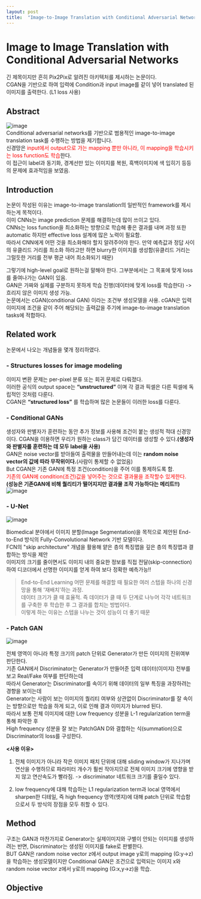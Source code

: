 ```yaml
---
layout: post
title:  "Image-to-Image Translation with Conditional Adversarial Networks 논문 공부"
---
```


# Image to Image Translation with Conditional Adversarial Networks  

긴 제목이지만 흔히 Pix2Pix로 알려진 아키텍처를 제시하는 논문이다.  
CGAN을 기반으로 하여 입력에 Condition과 input image를 같이 넣어 translated 된 이미지를 출력한다. (L1 loss 사용)  

## Abstract  

![image](https://user-images.githubusercontent.com/93988405/211950992-783071ba-e83e-4a71-8d7a-2756de1303a0.png)  
Conditional adversarial networks를 기반으로 범용적인 image-to-image translation task를 수행하는 방법을 제기합니다.  
신경망은 <span style="color:red">input에서 output으로 가는 mapping 뿐만 아니라, 이 mapping을 학습시키는 loss function도 학습</span>한다.  
이 접근이 label과 동기화, 경계선만 있는 이미지를 복원, 흑백이미지에 색 입히기 등등의 문제에 효과적임을 보였음.

## Introduction  

논문이 작성된 이유는 image-to-image translation의 일반적인 framework를 제시하는게 목적이다.  
이미 CNNs는 image prediction 문제를 해결하는데 많이 쓰이고 있다.  
CNNs는 loss function을 최소화하는 방향으로 학습해 좋은 결과를 내며 과정 또한 automatic 하지만 effective loss 설계에 많은 노력이 필요함.  
따라서  CNN에게 어떤 것을 최소화해야 할지 알려주어야 한다. 만약 예측값과 정답 사이의 유클리드 거리를 최소화 하라고만 하면 blurry한 이미지를 생성함(유클리드 거리는 그럴듯한 거리를 전부 평균 내어 최소화되기 때문)

그렇기에 high-level goal로 원하는걸 말해야 한다. 그부분에서는 그 목표에 맞게 loss를 줄여나가는 GAN이 있음.  
GAN은 가짜와 실제를 구분하지 못하게 학습 진행(데이터에 맞게 loss를 학습한다) -> 흐리지 않은 이미지 생성 가능.  
논문에서는 cGAN(conditional GAN) 이라는 조건부 생성모델을 사용. cGAN은 입력이미지에 조건을 같이 주어 해당되는 출력값을 주기에 image-to-image translation tasks에 적합하다.  

## Related work  

논문에서 나오는 개념들을 몇개 정리하였다.  

### - Structures losses for image modeling 

이미지 변환 문제는 per-pixel 분류 또는 회귀 문제로 다뤄졌다.  
이러한 공식의 output space는 **“unstructured”** 이며 각 결과 픽셀은 다른 픽셀에 독립적인 것처럼 다룬다.  
CGAN은 **“structured loss”** 를 학습하며 많은 논문들이 이러한 loss를 다룬다.  

### - Conditional GANs  

생성자와 판별자가 훈련하는 동안 추가 정보를 사용해 조건이 붙는 생성적 적대 신경망이다.
CGAN을 이용하면 우리가 원하는 class가 담긴 데이터를 생성할 수 있다.**(생성자와 판별자를 훈련하는 데 모두 label을 사용)**  
GAN은 noise vector를 받아들여 출력물을 만들어내는데 이는 **random noise vector의 값에 따라 무작위이다.**(사람이 통제할 수 없었음)  
But CGAN은 기존 GAN에 특정 조건(condition)을 주어 이를 통제하도록 함.  
<span style="color:red">기존의 GAN에 condition(조건)값을 넣어주는 것으로 결과물을 조작할수 있게한다.</span>  
**(성능은 기존GAN에 비해 퀄리티가 떨어지지만 결과물 조작 가능하다는 메리트!!)**  
![image](https://user-images.githubusercontent.com/93988405/211953483-7e1abf31-538f-47ed-b827-b90a1b884eed.png)

### - U-Net  

![image](https://user-images.githubusercontent.com/93988405/211953827-77a22367-71af-46a4-bfa1-050978554fea.png)  

Biomedical 분야에서 이미지 분할(Image Segmentation)을 목적으로 제안된 End-to-End 방식의 Fully-Convolutional Network 기반 모델이다.  
FCN의 "skip architecture" 개념을 활용해 얕은 층의 특징맵을 깊은 층의 특징맵과 결합하는 방식을 제안  
이미지의 크기를 줄이면서도 이미지 내의 중요한 정보를 직접 전달(skip-connection)하여 디코더에서 선명한 이미지를 얻게 하여 보다 정확한 예측가능!!  

> End-to-End Learning
>   어떤 문제를 해결할 때 필요한 여러 스텝을 하나의 신경망을 통해 '재배치'하는 과정.  
>   데이터 크기가 클 때 효율적. 즉 데이터가 클 때 두 단계로 나누어 각각 네트워크를 구축한 후 학습한 후 그 결과를 합치는 방법이다.  
>   이렇게 하는 이유는 스텝을 나누는 것이 성능이 더 좋기 때문  

### - Patch GAN  

![image](https://user-images.githubusercontent.com/93988405/211954279-c4817da3-ccc0-447d-a3f1-a046ecf0d1a8.png)  

전체 영역이 아니라 특정 크기의 patch 단위로 Generator가 만든 이미지의 진위여부 판단한다.  
기존 GAN에서 Discriminator는 Generator가 만들어준 입력 데이터(이미지) 전부를 보고 Real/Fake 여부를 판단하는데  
따라서 Generator는 Discriminator를 속이기 위해 데이터의 일부 특징을 과장하려는 경향을 보이는데  
Generator는 사람이 보는 이미지의 퀄리티 여부와 상관없이 Discriminator를 잘 속이는 방향으로만 학습을 하게 되고, 이로 인해 결과 이미지가 blurred 된다.  
따라서 보통 전체 이미지에 대한 Low frequency 성분을 L-1 regularization term을 통해 파악한 후  
High frequency 성분을 잘 보는 PatchGAN D와 결합하는 식(summation)으로 Discriminator의 loss를 구성한다.  

**<사용 이유>**  

1. 전체 이미지가 아니라 작은 이미지 패치 단위에 대해 sliding window가 지나가며 연산을 수행하므로 파라미터 개수가 훨씬 작아지므로 전체 이미지 크기에 영향을 받지 않고 연산속도가 빨라짐. -> discriminator 네트워크 크기를 줄일수 있다.  

2. low frequency에 대해 학습하는 L1 regularization term과 local 영역에서 sharpen한 디테일, 즉 high frequency 영역(엣지)에 대해 patch 단위로 학습함으로서 두 방식의 장점을 모두 취할 수 있다.  

## Method  

구조는 GAN과 마찬가지로 Generator는 실제이미지와 구별이 안되는 이미지를 생성하려는 반면, Discriminator는 생성된 이미지를 fake로 판별한다.  
BUT GAN은 random noise vector z에서 output image y로의 mapping (G:y->z)을 학습하는 생성모델이지만 Conditional GAN은 조건으로 입력되는 이미지 x와 random noise vector z에서 y로의 mapping (G:x,y->z)을 학습.  

## Objective  





